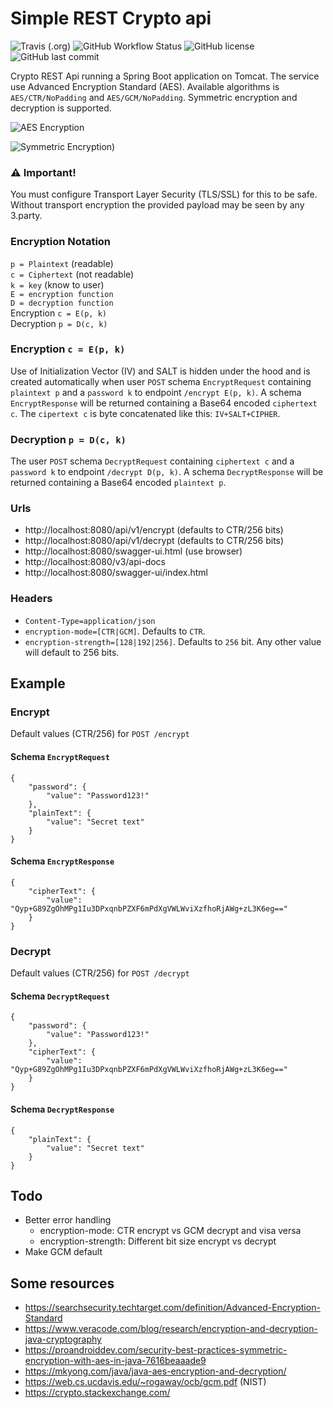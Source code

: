 # Simple REST Crypto api
![Travis (.org)](https://img.shields.io/travis/avec112/crypto-api?logo=travis)
![GitHub Workflow Status](https://img.shields.io/github/workflow/status/avec112/crypto-api/CodeQL?label=CodeQL&logo=github)
![GitHub license](https://img.shields.io/github/license/avec112/crypto-api)
![GitHub last commit](https://img.shields.io/github/last-commit/Avec112/crypto-api)

Crypto REST Api running a Spring Boot application on Tomcat. The service use Advanced Encryption Standard (AES). 
Available algorithms is `AES/CTR/NoPadding` and `AES/GCM/NoPadding`. Symmetric encryption and decryption is supported. 

![AES Encryption](https://cdn.ttgtmedia.com/rms/onlineImages/security-aes_design_desktop.jpg)

![Symmetric Encryption](https://www.ssl2buy.com/wiki/wp-content/uploads/2015/12/Symmetric-Encryption.png))

### :warning: Important!
You must configure Transport Layer Security (TLS/SSL) for this to be safe. Without transport encryption
the provided payload may be seen by any 3.party.

### Encryption Notation
`p = Plaintext` (readable) \
`c = Ciphertext` (not readable) \
`k = key` (know to user) \
`E = encryption function` \
`D = decryption function` \
Encryption `c = E(p, k)` \
Decryption `p = D(c, k)`

### Encryption `c = E(p, k)`
Use of Initialization Vector (IV) and SALT is hidden under the hood and is created automatically when user `POST` 
schema `EncryptRequest` containing `plaintext p` and a `password k` to endpoint `/encrypt E(p, k)`. A schema `EncryptResponse` will be returned 
containing a Base64 encoded `ciphertext c`. The `cipertext c` is byte concatenated like this: `IV+SALT+CIPHER`. 

### Decryption `p = D(c, k)`
The user `POST` schema `DecryptRequest` containing `ciphertext c` and a `password k` to endpoint `/decrypt D(p, k)`. 
A schema `DecryptResponse` will be returned containing a Base64 encoded `plaintext p`.

### Urls
* http://localhost:8080/api/v1/encrypt (defaults to CTR/256 bits)
* http://localhost:8080/api/v1/decrypt (defaults to CTR/256 bits)
* http://localhost:8080/swagger-ui.html (use browser)
* http://localhost:8080/v3/api-docs
* http://localhost:8080/swagger-ui/index.html
 
### Headers
* `Content-Type=application/json`
* `encryption-mode=[CTR|GCM]`. Defaults to `CTR`.
* `encryption-strength=[128|192|256]`. Defaults to `256` bit. Any other value will default to 256 bits.

## Example

### Encrypt
Default values (CTR/256) for  `POST /encrypt`

#### Schema `EncryptRequest`
```
{
    "password": {
        "value": "Password123!"
    },
    "plainText": {
        "value": "Secret text"
    }
}
```

#### Schema `EncryptResponse`
```
{
    "cipherText": {
        "value": "Qyp+G89ZgOhMPg1Iu3DPxqnbPZXF6mPdXgVWLWviXzfhoRjAWg+zL3K6eg=="
    }
}
```

### Decrypt
Default values (CTR/256) for `POST /decrypt`

#### Schema `DecryptRequest`
```
{
    "password": {
        "value": "Password123!"
    },
    "cipherText": {
        "value": "Qyp+G89ZgOhMPg1Iu3DPxqnbPZXF6mPdXgVWLWviXzfhoRjAWg+zL3K6eg=="
    }
}
```

#### Schema `DecryptResponse`
```
{
    "plainText": {
        "value": "Secret text"
    }
}
```

## Todo
* Better error handling
  * encryption-mode: CTR encrypt vs GCM decrypt and visa versa
  * encryption-strength: Different bit size encrypt vs decrypt
* Make GCM default

## Some resources

- https://searchsecurity.techtarget.com/definition/Advanced-Encryption-Standard
- https://www.veracode.com/blog/research/encryption-and-decryption-java-cryptography
- https://proandroiddev.com/security-best-practices-symmetric-encryption-with-aes-in-java-7616beaaade9
- https://mkyong.com/java/java-aes-encryption-and-decryption/
- https://web.cs.ucdavis.edu/~rogaway/ocb/gcm.pdf (NIST)
- https://crypto.stackexchange.com/
